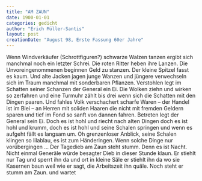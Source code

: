 ```yaml
---
title: "AM ZAUN"
date: 1900-01-01
categories: gedicht
author: "Erich Müller-Santis"
layout: post
creationDate: "August 98, Erste Fassung 60er Jahre"
---
```

Wenn Windverkäufer (Schrottfiguren?) schwarze Walzen tanzen
ergibt sich manchmal noch ein letzter Schrei.
Die roten Ritter heben ihre Lanzen.
Die Unvoreingenommenen beginnen Geld zu stanzen.
Der kleine Spitzel fasst es kaum.
Und alte Jacken jagen junge Wanzen
und jüngere verwechseln sich im Traum
manchmal mit sonderbaren Pflanzen.
Verstohlen legt im Schatten seiner Schanzen
der General ein Ei.
Die Wolken ziehn und wirken so zerfahren
und eine Turmuhr zählt bis drei
wenn sich die Schatten mit den Dingen paaren.
Und fahles Volk verschachert scharfe Waren
 – der Handel ist im Blei –
an Herren mit soliden Haaren
die nicht mit fremden Geldern sparen
und tief im Fond so sanft von dannen fahren.
Betreten legt der General sein Ei.
Doch es ist hohl und riecht nach alten Dingen
doch es ist hohl und krumm,
doch es ist hohl und seine Schalen springen
und wenn es aufgeht fällt es langsam um.
Oh grenzenloser Anblick, seine Schalen klingen
so lilablau, es ist zum Händeringen.
Wenn solche Dinge nur vorübergingen …
Der Tagedieb am Zaun steht stumm.
Denn es ist Nacht. Nicht einmal Generäle
würde besagter Dieb in dieser Stunde klaun.
Er stiehlt nur Tag und sperrt ihn da und ort in kleine Säle
er stiehlt ihn da wo sie Kasernen baun
weil wie er sagt, die Arbeitszeit ihn quäle.
Noch steht er stumm am Zaun.
und wartet
